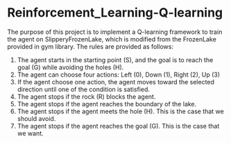 # Reinforcement_Learning-Q-learning
The purpose of this project is to implement a Q-learning framework to train the agent on SlipperyFrozenLake, which is modified from the FrozenLake provided in gym library. The rules are provided as follows:

1. The agent starts in the starting point (S), and the goal is to reach the goal (G) while avoiding the holes (H).
2. The agent can choose four actions: Left (0), Down (1), Right (2), Up (3)
3. If the agent choose one action, the agent moves toward the selected direction until one of the condition is satisfied.
4. The agent stops if the rock (R) blocks the agent.
5. The agent stops if the agent reaches the boundary of the lake.
6. The agent stops if the agent meets the hole (H). This is the case that we should avoid.
7. The agent stops if the agent reaches the goal (G). This is the case that we want.
